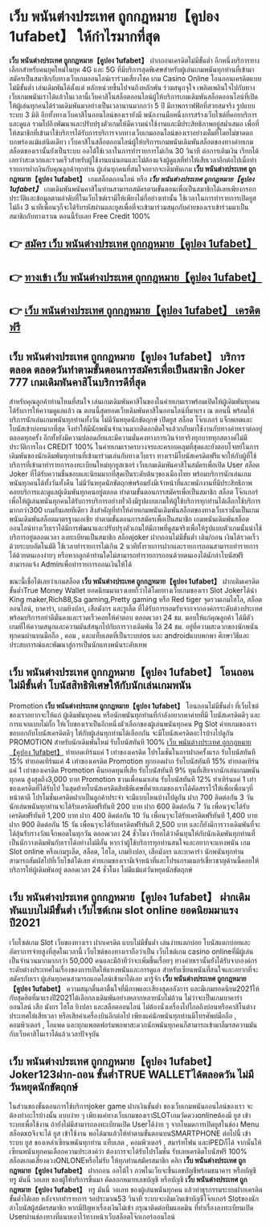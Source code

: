 # เว็บ พนันต่างประเทศ ถูกกฎหมาย【คูปอง 1ufabet】  ให้กำไรมากที่สุด

**เว็บ พนันต่างประเทศ ถูกกฎหมาย【คูปอง 1ufabet】** ฝากถอนเครดิตไม่มีขั้นต่ำ  อีกหนึ่งบริการทางเลือกสำหรับคนยุคใหม่ในยุค 4G และ 5G ที่มีบริการสุดพิเศษสำหรับผู้เล่นเกมพนันทุกท่านที่เข้ามาสมัครเป็นสมาชิกกับทางเว็บเกมออนไลน์เราร่วมเสี่ยงโชค เกม Casino Online โอนถอนเครดิตแบบไม่มีขั้นต่ำ เล่นเดิมพันได้ตั้งแต่ หลักหน่วยขึ้นไปจนถึงหลักพัน ร่วมสนุกจุใจ เพลิดเพลินใจไปกับทางเว็บเกมพนันเราได้แล้วในเวลานี้เว็บคาสิโนสล็อตออนไลน์ผู้ให้บริการเกมเดิมพันสล็อตออนไลน์ที่เปิดให้ผู้เล่นทุกคนได้ร่วมเดิมพันมาอย่างเป็นเวลานานมากกว่า 5 ปี มีภาพกราฟฟิกที่สวยสมจริง รูปแบบระบบ 3 มิติ
อีกทั้งทางเว็บคาสิโนออนไลน์ของเรายังมี พนักงานมือหนึ่งการสร้างเว็บไซต์ที่คอยบริการและดูแล  รวมไปถึงพัฒนาและปรับปรุงตัวเกมให้มีความน่าใช้งานและมีประสิทธิภาพอยู่สม่ำเสมอ เพื่อที่ให้สมาชิกที่เข้ามาใช้บริการได้รับการบริการจากทางเว็บเกมออนไลน์ของเราอย่างเต็มที่โดยไม่ขาดตกบกพร่องแม้แต่นิดเดียว เว็บคาสิโนสล็อตออนไลน์ผู้ให้บริการเกมพนันเดิมพันสล็อตของทางค่ายเกมสล็อตของเรานั้นยังเป็นระบบ ออโต้ใช้เวลาในการทำรายการไม่เกิน 30 วินาที ต่อการเติมเงิน เรียกได้เลยว่าสะดวกและรวดเร็วสำหรับผู้ใช้งานแน่นอนและไม่ต้องแจ้งผู้ดูแลที่ทำให้เสียเวลาอีกต่อไปเมื่อทำรายการฝากงินกับคุณลูกค้าทุกท่าน
ผู้เล่นทุกคนที่สนใจอยากจะเดิมพันเกม **เว็บ พนันต่างประเทศ ถูกกฎหมาย【คูปอง 1ufabet】** เกมสล็อตออนไลน์ หรือ ***เว็บ พนันต่างประเทศ ถูกกฎหมาย【คูปอง 1ufabet】*** เกมเดิมพันพนันคาสิโนท่านสามารถสมัครตามขั้นตอนเพื่อเป็นสมาชิกได้เลยเพียงกรอกประวัติและข้อมูลตามลำดับที่ในเว็บไซต์เรามีให้เพียงไม่กี่อย่างเท่านั้น ใช้เวลาในการทำรายการเปิดยูสไม่ถึง 3 นาทีเพื่อนๆก็จะได้รับรหัสผ่านและยูสเพื่อที่จะเข้ามาร่วมสนุกกับค่ายของเราเข้าร่วมมาเป็นสมาชิกกับทางเราณ ตอนนี้รับเลย Free Credit 100%

## 👉 [สมัคร เว็บ พนันต่างประเทศ ถูกกฎหมาย【คูปอง 1ufabet】](https://archa888.com/)
## 👉 [ทางเข้า เว็บ พนันต่างประเทศ ถูกกฎหมาย【คูปอง 1ufabet】](https://archa888.com/)
## 👉 [เว็บ พนันต่างประเทศ ถูกกฎหมาย【คูปอง 1ufabet】 เครดิตฟรี](https://archa888.com/)

## เว็บ พนันต่างประเทศ ถูกกฎหมาย【คูปอง 1ufabet】 บริการตลอด ตลอดวันทำตามขั้นตอนการสมัครเพื่อเป็นสมาชิก Joker 777 เกมเดิมพันคาสิโนบริการดีที่สุด

สำหรับคุณลูกค้าท่านไหนที่สนใจ เล่นเกมเดิมพันคาสิโนของในค่ายเกมเราพร้อมเปิดให้ผู้เดิมพันทุกคนได้รับการให้ความดูแลแล้ว ณ ตอนนี้สุดยอดเว็บเดิมพันคาสิโนออนไลน์ที่มาแรง ณ ตอนนี้ พร้อมให้บริการนักเล่นเกมพนันทุกท่านทั้งวัน ไม่มีวันหยุดนักขัตฤกษ์ เปิดยูส สล็อต โจ๊กเกอร์ แจ็กพอตและโบนัสเข้าบ่อยมากที่สุด จึงทำให้มีนักพนันจำนวนมากติดอกติดใจแล้วกลับมาใช้งานกับทางค่ายเราต่ออยู่ตลอดทุกครั้ง อีกทั้งยังมีความปลอดภัยและมีความมั่นคงทางการเงินจ่ายจริงทุกบาททุกสตางค์ไม่มีประวัติการโกง CREDIT 100% ในค่ายเกมเราครบวงจรและครอบคลุมที่สุดและยังตอบโจทย์ในการเดิมพันของนักเดิมพันทุกท่านที่เข้ามาร่วมเล่นกับทางเว็บเรา
ทางเรามีโบนัสเครดิตฟรีแจกให้กับผู้ที่ใช้บริการที่เข้ามาทำรายการลงทะเบียนใหม่ทุกยูสเซอร์ เว็บเกมเดิมพันคาสิโนสมัครเพื่อเปิด User สล็อต Joker ที่ได้รับความชื่นชอบและนิยมมากที่สุดเป็นระดับต้นๆของเมืองไทย พร้อมบริการนักเล่นเกมพนันทุกคนได้ทั้งวันทั้งคืน ไม่มีวันหยุดนักขัตฤกษ์พร้อมยังมีเจ้าหน้าที่และพนักงานที่มีประสิทธิภาพคอยบริการและดูแลผู้เดิมพันทุกคนอยู่ตลอด ทำตามขั้นตอนการสมัครเพื่อเป็นสมาชิก สล็อต โจ๊กเกอร์ เพื่อให้ผู้เล่นพนันทุกคนได้รับการบริการอย่างทั่วถึงมีรูปแบบเกมให้ผู้ใช้บริการทุกท่านได้เลือกใช้บริการมากกว่า300 เกมกันเลยทีเดียว
สิ่งสำคัญที่ทำให้ค่ายเกมพนันเดิมพันสล็อตของทางเว็บเรานั้นเป็นเกมพนันเดิมพันสล็อตมาตรฐานเอเชีย ทำตามขั้นตอนการสมัครเพื่อเป็นสมาชิก  เกมพนันเดิมพันสล็อตออนไลน์ทางเว็บเราได้มีการพัฒนาและปรับปรุงตัวเกมให้มีภาพที่ดูสมจริงเพื่อให้รูปแบบตัวเกมนั้นน่าใช้บริการอยู่ตลอดเวลา ลงทะเบียนเป็นสมาชิก สล็อตjoker ฝากถอนไม่มีขั้นต่ำ เติม/ถอน เงินได้รวดเร็วด้วยระบบอัตโนมัติ ใช้เวลาทำรายการไม่เกิน 2 นาทีทั้งรายการฝากและรายการถอนสามารถทำรายการได้ด้วยตนเองง่ายๆ หรือหากลูกค้าท่านใดไม่สามารถทำรายการถอนด้วยตนเองได้นักล่าโบนัสฟรีสามารถแจ้ง Adminเพื่อทำรายการถอนเงินให้ได้

ขณะนี้เชื่อได้เลยว่าเกมสล็อต **เว็บ พนันต่างประเทศ ถูกกฎหมาย【คูปอง 1ufabet】** ฝากเติมเครดิต ขั้นต่ำTrue Money Wallet ยอดนิยมมาแรงเลยก็ว่าได้โดยทางเว็บเกมของเรา Slot Jokerได้นำ  King maker,Rich88,Sa gaming,Pretty gaming  หรือ Red tiger จุดรวมเกมไฮโล, สล็อตออนไลน์, บาคาร่า, เกมยิงปลา, เสือมังกร และรูเล็ต ที่ได้รับการยอมรับจากจากองค์กรระดับต่างประเทศ พร้อมบริการอย่าดีมั่นคงและรวดเร็วคอยให้คำตอบ ตลอดเวลา 24 ชม. มอบให้แก่คุณลูกค้า ได้มีตัวเกมที่ให้ความสนุกและความมันส์สนุกไปกับการวางเดิมพัน ได้ 24 ชม. อยู่ที่ความสะดวกของนักพนันทุกคนผ่านบนมือถือ , คอม , และแท็บเลตที่เป็นระบบios และ androidแบบพกพา ศึกษาวิธีและประสบการณ์และพัฒนาสู่การเป็นนักแทงพนันระดับเทพ

## เว็บ พนันต่างประเทศ ถูกกฎหมาย【คูปอง 1ufabet】 โอนถอนไม่มีขั้นต่ำ โบนัสสิทธิพิเศษให้กับนักเล่นเกมพนัน

 Promotion  **เว็บ พนันต่างประเทศ ถูกกฎหมาย【คูปอง 1ufabet】** โอนถอนไม่มีขั้นต่ำ ที่เว็บไซต์ของเราอยากจะให้แก่  ผู้เดิมพันทุกคน หรือนักพนันทุกท่านที่กำลังอยากหาค่ายที่มี โบนัสเครดิตดีๆ และการแจกแบบไม่กั๊ก ให้เว็บของเราเป็นอีกหนึ่งตัวเลือกของผู้เล่นพนันทุกคน  Pg Slot ค่ายเกมของเรา ขอบอกกับโบนัสเครดิตดีๆ ให้กับผู้เล่นทุกท่านได้เลือกกัน จะมีโบนัสเครดิตอะไรบ้างไปดูกัน
 PROMOTION สำหรับนักเดิมพันใหม่ รับโบนัสทันที 100% [เว็บ พนันต่างประเทศ ถูกกฎหมาย【คูปอง 1ufabet】](https://archa888.com/) ทำยอดเทิร์นแค่ 1 เท่าของเครดิต
โปรโมชั่นในการฝากครั้งแรก รับโบนัสทันที 15% ทำยอดเทิร์นแค่ 4 เท่าของเครดิต
 Promotion ทุกยอดฝาก รับโบนัสทันที 15% ทำยอดเทิร์นแค่ 1 เท่าของเครดิต
 Promotion คืนยอดทุนที่เสีย รับโบนัสทันที 9% ทุนที่เสียจากนักเล่นเกมพนันทุกคน สูงสุดถึง3,000 บาท
 Promotion ชวนเพื่อนมาเล่น รับโบนัสทันที 12% ทำเทิร์นแค่ 1 เท่าของเครดิตที่ได้รับไป
ในสุดท้ายโบนัสเครดิตสิทธิพิเศษที่ค่ายเกมของเราได้คัดสรรไว้ให้เพื่อเพื่อนๆที่หน้าตาดี โปรโมชั่นเครดิตฝากเป็นลูกค้าประจำ จะมีแบบไหนบ้างไปดูกัน
ฝาก 700 ติดต่อกัน 3 วัน นักเล่นพนันทุกท่านจะได้รับเครดิตฟรีทันที 200 บาท
ฝาก 600 ติดต่อกัน 7 วัน เพื่อนๆจะได้รับเครดิตฟรีทันที 1,200 บาท
ฝาก 400 ติดต่อกัน 10 วัน เพื่อนๆจะได้รับเครดิตฟรีทันที 1,400 บาท
ฝาก 900 ติดต่อกัน 15 วัน เพื่อนๆจะได้รับเครดิตฟรีทันที 2,500 บาท
และก็ยังมีการวางเดิมพันที่จะได้ลุ้นรับรางวัลแจ็กพอตในทุกวัน ตลอดเวลา 24 ชั่วโมง เรียกได้ว่าคืนทุนให้กับนักเดิมพันทุกท่านที่เป็นนักวางเดิมพันกับเราได้อย่างไม่มีอั้น หากว่าผู้ใช้บริการทุกท่านสนใจและอยากจะแทงพนัน เกม Slot online หรือเกมรูเล็ต, สล็อต, ไฮโล, เกมยิงปลา, เสือมังกร และบาคาร่า นักพนันทุกท่านสามารถสัมผัสไปที่เว็บไซต์ได้เลย ค่ายเกมของเรามีเจ้าหน้าที่และโปรแกรมเมอร์เชี่ยวชาญด้านนี้คอยให้บริการให้ผู้เดิมพันอยู่ ตลอดเวลา 24 ชั่วโมง ไม่มีแม้แต่วันหยุดนักขัตฤกษ์

## เว็บ พนันต่างประเทศ ถูกกฎหมาย【คูปอง 1ufabet】 ฝากเดิมพันแบบไม่มีขั้นต่ำ  เว็บไซต์เกม slot online ยอดนิยมมาแรงปี2021

เว็บไซต์เกม Slot เว็บของทางเรา ฝากเครดิต แบบไม่มีขั้นต่ำ เล่นง่ายแตกบ่อย โบนัสแตกบ่อยและอัตราการจ่ายสูงที่สุดในเวลานี้ เว็บไซต์ของทางเราถือว่าเป็น เว็บไซต์เกม casino onlineที่มีผู้เล่นเป็นจำนวนมากมากกว่า 50,000 คนและมีถ้าทีว่าจะเพิ่มขึ้นเรื่อยๆ ทางค่ายเรานั้นยังได้รับจากองค์กรระดับต่างประเทศในเรื่องของการเปิดให้แทงพนันและการดูแล สำหรับเซียนพนันที่สนใจและอยากที่จะสมัครกับเรา ผู้เล่นทุกคนสามารถแอดไลน์เข้ามาได้เลย
	มารู้จัก **เว็บ พนันต่างประเทศ ถูกกฎหมาย【คูปอง 1ufabet】** ความสนุกตื่นตาตื่นใจที่มีภาพและเสียงสุดอลังการ และมีเกมยอดนิยม2021ให้กับสุดฮิตที่มาแรงปี2021ได้เลือกลงเดิมพันอย่างหลากหลายนับไม่ถ้วน  ไม่ว่าจะเป็นเกมบาคาร่าออนไลน์ เสือ มังกร ไฮโล ยิงปลา และสล็อตออนไลน์ ไม่ต้องนั่งเครื่องไปไกลถึงบ่อนหรือคาสิโนต่างประเทศให้เสียเวลา หรือเสียค่าเครื่องบินอีกต่อไป เพียงแค่นักพนันทุกท่านมีโทรศัพท์มือถือ , คอมพิวเตอร์ , ไอแพด และทุกแพลตฟอร์มพกพาสะดวกนักพนันทุกคนก็สามารถเข้ามาลิ้มรสความมันกับเว็บคาสิโนเราได้แล้วเวลาปัจจุบัน

## เว็บ พนันต่างประเทศ ถูกกฎหมาย【คูปอง 1ufabet】 Joker123ฝาก-ถอน ขั้นต่ำTRUE WALLETได้ตลอดวัน ไม่มีวันหยุดนักขัตฤกษ์

ในส่วนของขั้นตอนการใช้บริการjoker game ฝากเงินขั้นต่ำ ของเว็บเกมพนันออนไลน์ของเรา จะต้องทำอะไรบ้างนั้น แบบง่าย ๆ เพียงแค่ทางเว็บเกมของเราSLOTเกมวัดดวงonlineต้องมี ยูส เข้าระบบเพื่อใช้งาน ถ้ายังไม่มีสามารถลงทะเบียนเปิด Userได้ง่าย ๆ จากโหมดการเปิดยูสในช่อง Menu สล็อตxoจึงจะได้ ยูส เข้าใช้งาน พอได้มาแล้วให้ทำตามขั้นตอนบนSMARTPHONE ต่อไปนี้
เข้าระบบ ยูส  ของเหล่าเซียนพนันทุกท่าน แท็บเลต , คอมพิวเตอร์ , สมาร์ทโฟน และiPEDก็ได้
จากนั้นให้เซียนพนันทุกคนเลือกความประสงค์ว่า ต้องการจะได้รับโปรโมชั่น รับเลยเครดิตโบนัสฟรี 100% สล็อตเกมเสี่ยงดวงONLONEหรือไม่รับ
ให้ทุกท่านสมัครสมาชิก คลิก **เว็บ พนันต่างประเทศ ถูกกฎหมาย【คูปอง 1ufabet】** ฝากถอน ออโต้ไว ภาพในเว็บจะขึ้นเลขบัญชีพร้อมธนาคาร หรือบัญชี ทรู มันนี่ วอเลท ของผู้ให้บริการขึ้นมา
คัดลอกหมายเลขบัญชี หรือบัญชี **เว็บ พนันต่างประเทศ ถูกกฎหมาย【คูปอง 1ufabet】** ทรู มันนี่ วอเลท ของผู้เล่นพนันทุกคน แล้วทำธุรกรรมระบบฝากเครดิตขั้นต่ำได้เลย
หลังจากทำรายการ รอประมาณ53 วินาที ระบบจะเติมเงินเข้าบัญชีโจ๊กเกอร์ Slotของนักล่าโบนัสผู้สมัครสมาชิก
หากมีปัญหาเรื่องเงินไม่เข้า กรุณาติดต่อทีมแอดมิน ที่ทำเรื่องลงทะเบียนเปิด Userผ่านช่องทางที่แนบเอาไว้ทางหน้าเว็บสล็อตโจ๊กเกอร์ออนไลน์


